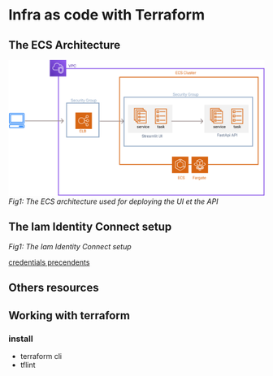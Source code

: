 # Infra as code with Terraform


## The ECS Architecture

![ECS deployment](../../assets/ecs.png)
*Fig1: The ECS architecture used for deploying the UI et the API*




## The Iam Identity Connect setup
*Fig1: The Iam Identity Connect setup*

[credentials precendents](https://docs.aws.amazon.com/cli/latest/userguide/cli-chap-configure.html#configure-precedence)





## Others resources


## Working with terraform
### install
- terraform cli
- tflint
